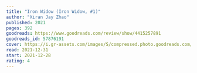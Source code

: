 ```yaml
---
title: "Iron Widow (Iron Widow, #1)"
author: "Xiran Jay Zhao"
published: 2021
pages: 392
goodreads: https://www.goodreads.com/review/show/4415257891
goodreads_id: 57876191
cover: https://i.gr-assets.com/images/S/compressed.photo.goodreads.com/books/1639127119l/57876191._SY475_.jpg
read: 2021-12-31
start: 2021-12-28
rating: 4
---
```



